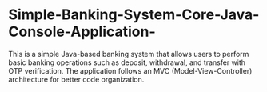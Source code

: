 # Simple-Banking-System-Core-Java-Console-Application-
This is a simple Java-based banking system that allows users to perform basic banking operations such as deposit, withdrawal, and transfer with OTP verification. The application follows an MVC (Model-View-Controller) architecture for better code organization.
